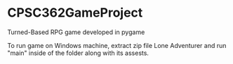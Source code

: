 # CPSC362GameProject

Turned-Based RPG game developed in pygame

To run game on Windows machine, extract zip file Lone Adventurer and run "main" inside of the folder along with its assests.
